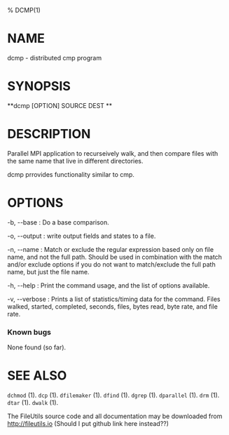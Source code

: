 % DCMP(1)

# NAME
dcmp - distributed cmp program

# SYNOPSIS
**dcmp [OPTION] SOURCE DEST ** 

# DESCRIPTION
Parallel MPI application to recurseively walk, and then compare files with the same name that live in different directories. 

dcmp prrovides functionality similar to cmp.  

# OPTIONS
-b, \--base 
: 	Do a base comparison.

-o, \--output 
: 	write output fields and states to a file. 

-n, \--name 
:	 Match or exclude the regular expression based only on file name, and not the full path. Should be used in combination with the match and/or exclude options if you do not want to match/exclude the full path name, but just the file name. 

-h, \--help 
: 	Print the command usage, and the list of options available. 

-v, \--verbose 
: 	Prints a list of statistics/timing data for the command. Files walked, started, completed, seconds, files, bytes read, byte rate, and file rate. 

### Known bugs

None found (so far).

# SEE ALSO
`dchmod` (1). 
`dcp` (1). 
`dfilemaker` (1). 
`dfind` (1). 
`dgrep` (1). 
`dparallel` (1). 
`drm` (1). 
`dtar` (1). 
`dwalk` (1).

The FileUtils source code and all documentation may be downloaded from <http://fileutils.io> (Should I put github link here instead??)
